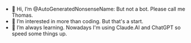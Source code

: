 - 👋 Hi, I’m @AutoGeneratedNonsenseName: But not a bot. Please call me Thomas.
- 👀 I’m interested in more than coding. But that's a start. 
- 🌱 I’m always learning. Nowadays I'm using Claude.AI and ChatGPT so speed some things up.
